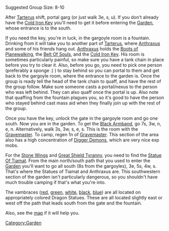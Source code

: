 Suggested Group Size: 8-10

After [Tarterus](:Category:Tarterus "wikilink") shift, portal garg (or
just walk 3e, s, u). If you don't already have the [Cold Iron
Key](Cold_Iron_Key "wikilink") you'll need to get it before entering the
[Garden](:Category:Garden "wikilink"), whose entrance is to the south.

If you need the key, you're in luck, in the gargoyle room is a fountain.
Drinking from it will take you to another part of
[Tarterus](:Category:Tarterus "wikilink"), where
[Anthraxus](Anthraxus "wikilink") and some of his friends hang out.
[Anthraxus](Anthraxus "wikilink") holds the [Boots of
Planewalking](Boots_of_Planewalking "wikilink"), the [Belt Of
Souls](Belt_Of_Souls "wikilink"), and the [Cold Iron
Key](Cold_Iron_Key "wikilink"). His room is sometimes particularly
painful, so make sure you have a tank chain in place before you try to
clear it. Also, before you go, you need to pick one person (preferably a
sponge :) ) to stay behind so you can portal to them and get back to the
gargoyle room, where the entrance to the garden is. Once the group is
ready tell the head of the tank chain to quaff, and have the rest of the
group follow. Make sure someone casts a portal/nexus to the person who
was left behind. They can also quaff once the portal is up. Also note
that quaffing from the fountain plagues you, so it's good to have the
person who stayed behind cast mass aid when they finally join up with
the rest of the group.

Once you have the key, unlock the gate in the gargoyle room and go one
south. Now you are in the garden. To get the [Black
Armband](Black_Armband "wikilink"), go 7s, 3w, n, e, n. Alternatively,
walk 3s, 3w, s, e, s. This is the room with the
[Gravemaster](Gravemaster "wikilink"). To camp, regen 1n of
[Gravemaster](Gravemaster "wikilink"). This section of the area also has
a high concentration of [Digger Demons](Digger_Demon "wikilink"), which
are very nice exp mobs.

For the [Stone Wings](Stone_Wings "wikilink") and [Great Shield
Tyranny](Great_Shield_Tyranny "wikilink"), you need to find the [Statue
Of Tiamat](Statue_Of_Tiamat "wikilink"). From the main north/south path
that you used to enter the [Garden](:Category:Garden "wikilink") you'll
want to go all south (8s from the gargoyles), 3e, 5s, 4w, s. That's
where the Statues of Tiamat and Anthraxus are. This southwestern section
of the garden isn't particularly dangerous, so you shouldn't have much
trouble camping if that's what you're into.

The vambraces ([red](Black_Dragonscale_Vambrace "wikilink"),
[green](Green_Dragonscale_Vambrace "wikilink"),
[white](White_Dragonscale_Vambrace "wikilink"),
[black](Black_Dragonscale_Vambrace "wikilink"),
[blue](Blue_Dragonscale_Vambrace "wikilink")) are all located on
appropriately colored Dragon Statues. These are all located slightly
east or west off the path that leads south from the gate and the
fountain.

Also, see the [map](Garden_Map "wikilink") if it will help you.

[Category:Garden](Category:Garden "wikilink")
